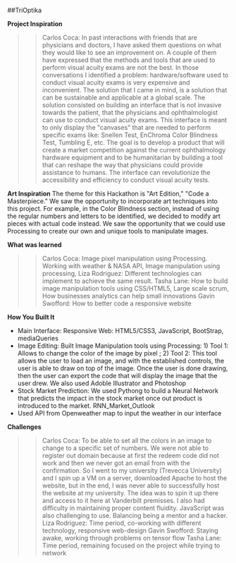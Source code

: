 ##TriOptika 

**Project Inspiration**
>>Carlos Coca: In past interactions with friends that are physicians and doctors, I have asked them questions on what they would like to see an improvement on. A couple of them have expressed that the methods and tools that are used to perform visual acuity exams are not the best. In those conversations I identified a problem: hardware/software used to conduct visual acuity exams is very expensive and inconvenient. The solution that I came in mind, is a solution that can be sustainable and applicable at a global scale. The solution consisted on building an interface that is not invasive towards the patient, that the physicians and ophthalmologist can use to conduct visual acuity exams. This interface is meant to only display the "canvases" that are needed to perform specific exams like: Snellen Test, EnChroma Color Blindness Test, Tumbling E, etc. 
The goal is to develop a product that will create a market competition against the current ophthalmology hardware equipment and to be humanitarian by building a tool that can reshape the way that physicians could provide assistance to humans. The interface can revolutionize the accessibility and efficiency to conduct visual acuity tests.

**Art Inspiration**
The theme for this Hackathon is "Art Edition," "Code a Masterpiece." We saw the opportunity to incorporate art techniques into this project. For example, in the Color Blindness section, instead of using the regular numbers and letters to be identified, we decided to modify art pieces with actual code instead. We saw the opportunity that we could use Processing to create our own and unique tools to manipulate images. 

**What was learned**
>> Carlos Coca: Image pixel manipulation using Processing. Working with weather & NASA API, Image manipulation using processing, 
>> Liza Rodriguez: Different technologies can implement to achieve the same result. 
>> Tasha Lane: How to build image manipulation tools using CSS/HTML5, Large scale scrum, How businesses analytics can help small innovations 
>> Gavin Swofford: How to better code a responsive website

**How You Built It**
- Main Interface: Responsive Web: HTML5/CSS3, JavaScript, BootStrap, mediaQueries
- Image Editing: Built Image Manipulation tools using Processing: 1) Tool 1: Allows to change the color of the image by pixel ; 2) Tool 2: This tool allows the user to load an image, and with the established controls, the user is able to draw on top of the image. Once the user is done drawing, then the user can export the code that will display the image that the user drew. We also used Adoble Illustrator and Photoshop
- Stock Market Prediction: We used Pythong to build a Neural Network that predicts the impact in the stock market once out product is introduced to the market. RNN_Market_Outlook
- Used API from Openweather map to input the weather in our interface 

**Challenges**
>> Carlos Coca: To be able to set all the colors in an image to change to a specific set of numbers. We were not able to register out domain because at first the redeem code did not work and then we never got an email from with the confirmation. So I went to my university (Trevecca University) and I spin up a VM on a server, downloaded Apache to host the website, but in the end, I was never able to successfully host the website at my university. The idea was to spin it up there and access to it here at Vanderbilt premisses. I also had difficulty in maintaining proper content fluidity. JavaScript was also challenging to use. Balancing being a mentor and a hacker. 
>> Liza Rodriguez: Time period, co-working with different technology, responsive web-design
>> Gavin Swofford: Staying awake, working through problems on tensor flow
>> Tasha Lane: Time period, remaining focused on the project while trying to network

